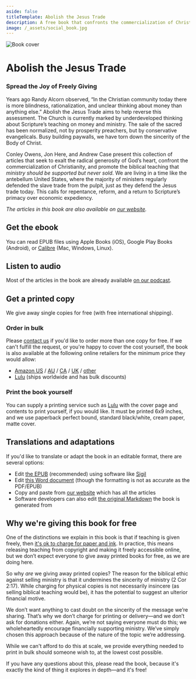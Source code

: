 ```yaml
---
aside: false
titleTemplate: Abolish the Jesus Trade
description: A free book that confronts the commercialization of Christianity, and promotes the biblical teaching that ministry should be supported but never sold.
image: /_assets/social_book.jpg
---
```



<script lang='ts' setup>
import BookForm from './_comp/BookForm.vue'
</script>

<style lang='sass' scoped>

img
    margin-bottom: 48px

@media (min-width: 900px)
    img
        float: left
        max-width: 400px
        margin-right: 48px
</style>


![Book cover](/book/preview.jpg)

# Abolish the Jesus Trade

### Spread the Joy of Freely Giving

Years ago Randy Alcorn observed, “In the Christian community today there is more blindness, rationalization, and unclear thinking about money than anything else.” Abolish the Jesus Trade aims to help reverse this assessment. The Church is currently marked by underdeveloped thinking about Scripture’s teaching on money and ministry. The sale of the sacred has been normalized, not by prosperity preachers, but by conservative evangelicals. Busy building paywalls, we have torn down the sincerity of the Body of Christ.

Conley Owens, Jon Here, and Andrew Case present this collection of articles that seek to exalt the radical generosity of God’s heart, confront the commercialization of Christianity, and promote the biblical teaching that _ministry should be supported but never sold_. We are living in a time like the antebellum United States, where the majority of ministers regularly defended the slave trade from the pulpit, just as they defend the Jesus trade today. This calls for repentance, reform, and a return to Scripture’s primacy over economic expediency.

_The articles in this book are also available on [our website](/learn)._

## Get the ebook

<VPButton text="Download EPUB" href="/book/Abolish-the-Jesus-Trade.epub" target='_blank'></VPButton>
<VPButton text="Kindle" href="https://mybook.to/jUnlDm0" target='_blank'></VPButton>
<VPButton text="Apple Books" href="https://books.apple.com/us/book/abolish-the-jesus-trade-spread-the-joy-of-freely-giving/id6749104733" target='_blank'></VPButton>
<VPButton text="Everand" href="https://www.everand.com/book/892778812/Abolish-the-Jesus-Trade-Spread-the-Joy-of-Freely-Giving" target='_blank'></VPButton>
<VPButton text="Kobo" href="https://www.kobo.com/mx/en/ebook/abolish-the-jesus-trade-spread-the-joy-of-freely-giving" target='_blank'></VPButton>
<VPButton text="Barnes & Noble" href="https://www.barnesandnoble.com/w/abolish-the-jesus-trade-andrew-case/1147890065?ean=2940181980631" target='_blank'></VPButton>

You can read EPUB files using Apple Books (iOS), Google Play Books (Android), or [Calibre](https://calibre-ebook.com/download) (Mac, Windows, Linux).


## Listen to audio
Most of the articles in the book are already available [on our podcast](/podcast).


## Get a printed copy
We give away single copies for free (with free international shipping).

<BookForm></BookForm>

### Order in bulk
Please [contact us](/about#contact) if you'd like to order more than one copy for free. If we can't fulfill the request, or you're happy to cover the cost yourself, the book is also available at the following online retailers for the minimum price they would allow:

 * [Amazon US](https://www.amazon.com/dp/B0FKNGWMGP) / [AU](https://www.amazon.com.au/dp/B0FKNGWMGP) / [CA](https://www.amazon.ca/dp/B0FKNGWMGP) / [UK](https://www.amazon.co.uk/dp/B0FKNGWMGP) / [other](https://mybook.to/n2sVrfF)
 * [Lulu](https://www.lulu.com/shop/andrew-case-and-conley-owens-and-jon-here/abolish-the-jesus-trade/paperback/product-w4yjnj8.html) (ships worldwide and has bulk discounts)

### Print the book yourself
You can supply a printing service such as [Lulu](https://www.lulu.com/) with the cover page and contents to print yourself, if you would like. It must be printed 6x9 inches, and we use paperback perfect bound, standard black/white, cream paper, matte cover.

<VPButton text="Download PDF" href="/book/Abolish-the-Jesus-Trade.pdf" target='_blank'></VPButton>
<VPButton text="Download cover (Lulu)" href="/book/Abolish-cover-lulu.pdf" target='_blank'></VPButton>
<VPButton text="Download cover (KDP)" href="/book/Abolish-cover-kdp.pdf" target='_blank'></VPButton>


## Translations and adaptations

If you'd like to translate or adapt the book in an editable format, there are several options:

 * Edit [the EPUB](/book/Abolish-the-Jesus-Trade.epub) (recommended) using software like [Sigil](https://sigil-ebook.com/sigil/)
 * Edit [this Word document](/book/Abolish-the-Jesus-Trade.docx) (though the formatting is not as accurate as the PDF/EPUB)
 * Copy and paste from [our website](/learn) which has all the articles
 * Software developers can also edit [the original Markdown](https://github.com/shadow-light/sellingjesus.org/tree/main/src/articles) the book is generated from


## Why we're giving this book for free
One of the distinctions we explain in this book is that if teaching is given freely, then [it's ok to charge for paper and ink](/articles/covering-costs). In practice, this means releasing teaching from copyright and making it freely accessible online, but we don’t expect everyone to give away printed books for free, as we are doing here.

So why _are_ we giving away printed copies? The reason for the biblical ethic against selling ministry is that it undermines the sincerity of ministry (2 Cor 2:17). While charging for physical copies is not necessarily insincere (as selling biblical teaching would be), it has the potential to suggest an ulterior financial motive.

We don’t want anything to cast doubt on the sincerity of the message we’re sharing. That’s why we don’t charge for printing or delivery—and we don’t ask for donations either. Again, we’re not saying everyone must do this; we wholeheartedly encourage financially supporting ministry. We’ve simply chosen this approach because of the nature of the topic we’re addressing.

While we can't afford to do this at scale, we provide everything needed to print in bulk should someone wish to, at the lowest cost possible.

If you have any questions about this, please read the book, because it's exactly the kind of thing it explores in depth—and it's free!
